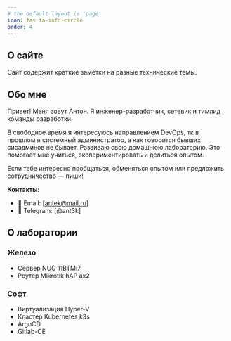 ```yaml
---
# the default layout is 'page'
icon: fas fa-info-circle
order: 4
---
```


## О сайте

Сайт содержит краткие заметки на разные технические темы.

## Обо мне

Привет! Меня зовут Антон. Я инженер-разработчик, сетевик и тимлид команды разработки.

В свободное время я интересуюсь направлением DevOps, тк в прошлом я системный администратор, а как говорится бывших сисадминов не бывает.
Развиваю свою домашнюю лабораторию. Это помогает мне учиться, экспериментировать и делиться опытом.

Если тебе интересно пообщаться, обменяться опытом или предложить сотрудничество — пиши!

**Контакты:**
- 📧 Email: [antek@mail.ru]
- 💬 Telegram: [@ant3k]

## О лаборатории

### Железо
- Сервер NUC 11BTMi7
- Роутер Mikrotik hAP ax2

### Софт
- Виртуализация Hyper-V
- Кластер Kubernetes k3s
- ArgoCD
- Gitlab-CE

